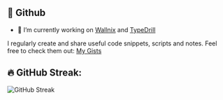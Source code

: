 ## 📝 Github
- 🔭 I’m currently working on [Wallnix](https://github.com/msalehicode/wallnix) and [TypeDrill](https://github.com/msalehicode/TypeDrill) 

I regularly create and share useful code snippets, scripts and notes. Feel free to check them out: [My Gists](https://gist.github.com/msalehicode)


## 🔥 GitHub Streak:
![GitHub Streak](https://github-readme-streak-stats.herokuapp.com?user=msalehicode&theme=dark)
